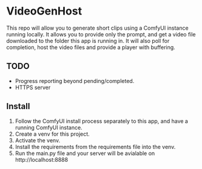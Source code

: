 VideoGenHost
============

This repo will allow you to generate short clips using a ComfyUI
instance running locally. It allows you to provide only the prompt,
and get a video file downloaded to the folder this app is running in.
It will also poll for completion, host the video files and provide
a player with buffering.

TODO
----
* Progress reporting beyond pending/completed.
* HTTPS server

Install
-------
1. Follow the ComfyUI install process separately to this app,
and have a running ComfyUI instance.
2. Create a venv for this project.
3. Activate the venv.
4. Install the requirements from the requirements file into the venv.
5. Run the main.py file and your server will be avialable on 
http://localhost:8888